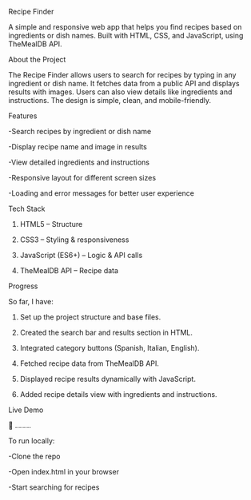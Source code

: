 Recipe Finder

A simple and responsive web app that helps you find recipes based on ingredients or dish names. Built with HTML, CSS, and JavaScript, using TheMealDB API.

About the Project

The Recipe Finder allows users to search for recipes by typing in any ingredient or dish name. It fetches data from a public API and displays results with images. Users can also view details like ingredients and instructions. The design is simple, clean, and mobile-friendly.

Features

-Search recipes by ingredient or dish name

-Display recipe name and image in results

-View detailed ingredients and instructions

-Responsive layout for different screen sizes

-Loading and error messages for better user experience

Tech Stack

1. HTML5 – Structure

2. CSS3 – Styling & responsiveness

3. JavaScript (ES6+) – Logic & API calls

4. TheMealDB API – Recipe data

Progress

So far, I have:

1. Set up the project structure and base files.

2. Created the search bar and results section in HTML.

3. Integrated category buttons (Spanish, Italian, English).

4. Fetched recipe data from TheMealDB API.

5. Displayed recipe results dynamically with JavaScript.

6. Added recipe details view with ingredients and instructions.

Live Demo

🔗 ........

To run locally:

-Clone the repo

-Open index.html in your browser

-Start searching for recipes
